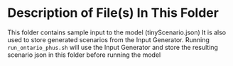 Description of File(s) In This Folder
===

This folder contains sample input to the model (tinyScenario.json)
It is also used to store generated scenarios from the Input Generator. Running `run_ontario_phus.sh` will use the Input Generator and store the resulting scenario json in this folder before running the model